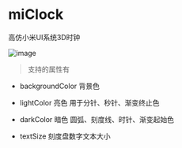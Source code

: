 # miClock
高仿小米UI系统3D时钟

![image](https://github.com/xsfelvis/miClock/blob/master/miuiclock.gif)


> 支持的属性有

   - backgroundColor 背景色
    
   - lightColor  亮色 用于分针、秒针、渐变终止色
   
   - darkColor 暗色 圆弧、刻度线、时针、渐变起始色
    
   - textSize  刻度盘数字文本大小



